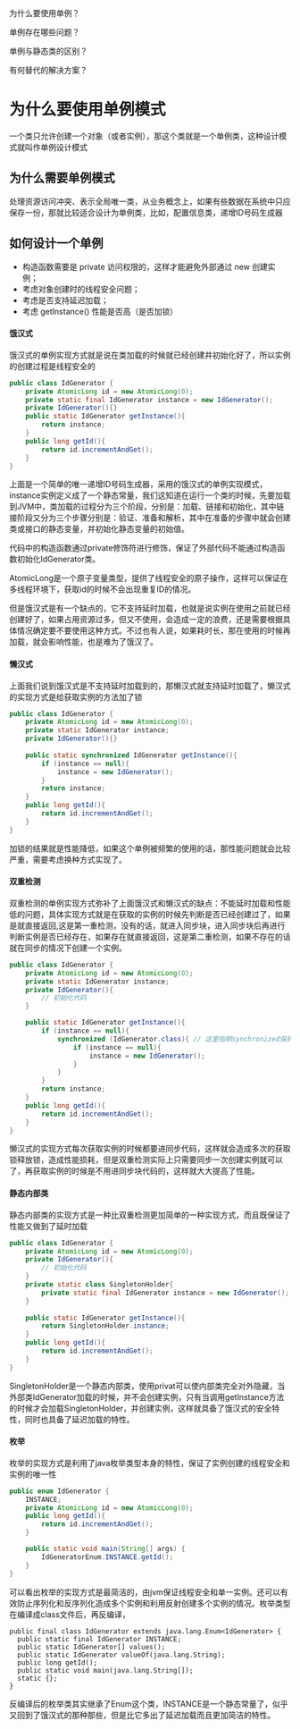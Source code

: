 为什么要使用单例？

单例存在哪些问题？

单例与静态类的区别？

有何替代的解决方案？



# 为什么要使用单例模式

一个类只允许创建一个对象（或者实例），那这个类就是一个单例类，这种设计模式就叫作单例设计模式

## 为什么需要单例模式

处理资源访问冲突、表示全局唯一类，从业务概念上，如果有些数据在系统中只应保存一份，那就比较适合设计为单例类，比如，配置信息类，递增ID号码生成器

## 如何设计一个单例

* 构造函数需要是 private 访问权限的，这样才能避免外部通过 new 创建实例；
* 考虑对象创建时的线程安全问题；
* 考虑是否支持延迟加载；
* 考虑 getInstance() 性能是否高（是否加锁）

#### 饿汉式

饿汉式的单例实现方式就是说在类加载的时候就已经创建并初始化好了，所以实例的创建过程是线程安全的

```java
public class IdGenerator {
    private AtomicLong id = new AtomicLong(0);
    private static final IdGenerator instance = new IdGenerator();
    private IdGenerator(){}
    public static IdGenerator getInstance(){
        return instance;
    }
    public long getId(){
        return id.incrementAndGet();
    }
}
```

上面是一个简单的唯一递增ID号码生成器，采用的饿汉式的单例实现模式，instance实例定义成了一个静态常量，我们这知道在运行一个类的时候，先要加载到JVM中，类加载的过程分为三个阶段，分别是：加载、链接和初始化，其中链接阶段又分为三个步骤分别是：验证、准备和解析，其中在准备的步骤中就会创建类或接口的静态变量，并初始化静态变量的初始值。

代码中的构造函数通过private修饰符进行修饰，保证了外部代码不能通过构造函数初始化IdGenerator类。

AtomicLong是一个原子变量类型，提供了线程安全的原子操作，这样可以保证在多线程环境下，获取id的时候不会出现重复ID的情况。

但是饿汉式是有一个缺点的，它不支持延时加载，也就是说实例在使用之前就已经创建好了，如果占用资源过多，但又不使用，会造成一定的浪费，还是需要根据具体情况确定要不要使用这种方式。不过也有人说，如果耗时长，那在使用的时候再加载，就会影响性能，也是难为了饿汉了。

#### 懒汉式

上面我们说到饿汉式是不支持延时加载到的，那懒汉式就支持延时加载了，懒汉式的实现方式是给获取实例的方法加了锁

```java
public class IdGenerator {
    private AtomicLong id = new AtomicLong(0);
    private static IdGenerator instance;
    private IdGenerator(){}
    
    public static synchronized IdGenerator getInstance(){
        if (instance == null){
            instance = new IdGenerator();
        }
        return instance;
    }
    public long getId(){
        return id.incrementAndGet();
    }
}
```

加锁的结果就是性能降低，如果这个单例被频繁的使用的话，那性能问题就会比较严重，需要考虑换种方式实现了。

#### 双重检测

双重检测的单例实现方式弥补了上面饿汉式和懒汉式的缺点：不能延时加载和性能低的问题，具体实现方式就是在获取的实例的时候先判断是否已经创建过了，如果是就直接返回,这是第一重检测，没有的话，就进入同步块，进入同步块后再进行判断实例是否已经存在，如果存在就直接返回，这是第二重检测，如果不存在的话就在同步的情况下创建一个实例。

```java
public class IdGenerator {
    private AtomicLong id = new AtomicLong(0);
    private static IdGenerator instance;
    private IdGenerator(){
        // 初始化代码
    }

    public static IdGenerator getInstance(){
        if (instance == null){
            synchronized (IdGenerator.class){ // 这里指明synchronized保护的是当前的类对象
                if (instance == null){
                    instance = new IdGenerator();
                }
            }
        }
        return instance;
    }
    public long getId(){
        return id.incrementAndGet();
    }
}
```

懒汉式的实现方式每次获取实例的时候都要进同步代码，这样就会造成多次的获取锁释放锁，造成性能损耗，但是双重检测实际上只需要同步一次创建实例就可以了，再获取实例的时候是不用进同步块代码的，这样就大大提高了性能。

#### 静态内部类

静态内部类的实现方式是一种比双重检测更加简单的一种实现方式，而且既保证了性能又做到了延时加载

```java
public class IdGenerator {
    private AtomicLong id = new AtomicLong(0);
    private IdGenerator(){
        // 初始化代码
    }
    private static class SingletonHolder{
        private static final IdGenerator instance = new IdGenerator();
    }
    
    public static IdGenerator getInstance(){
        return SingletonHolder.instance;
    }
    public long getId(){
        return id.incrementAndGet();
    }
}
```

SingletonHolder是一个静态内部类，使用privat可以使内部类完全对外隐藏，当外部类IdGenerator加载的时候，并不会创建实例，只有当调用getInstance方法的时候才会加载SingletonHolder，并创建实例，这样就具备了饿汉式的安全特性，同时也具备了延迟加载的特性。

#### 枚举

枚举的实现方式是利用了java枚举类型本身的特性，保证了实例创建的线程安全和实例的唯一性

```java
public enum IdGenerator {
    INSTANCE;
    private AtomicLong id = new AtomicLong(0);
    public long getId(){
        return id.incrementAndGet();
    }

    public static void main(String[] args) {
        IdGeneratorEnum.INSTANCE.getId();
    }
}
```

可以看出枚举的实现方式是最简洁的，由jvm保证线程安全和单一实例。还可以有效防止序列化和反序列化造成多个实例和利用反射创建多个实例的情况。枚举类型在编译成class文件后，再反编译，

```
public final class IdGenerator extends java.lang.Enum<IdGenerator> {
  public static final IdGenerator INSTANCE;
  public static IdGenerator[] values();
  public static IdGenerator valueOf(java.lang.String);
  public long getId();
  public static void main(java.lang.String[]);
  static {};
}
```

反编译后的枚举类其实继承了Enum这个类，INSTANCE是一个静态常量了，似乎又回到了饿汉式的那种那些，但是比它多出了延迟加载而且更加简洁的特性。
